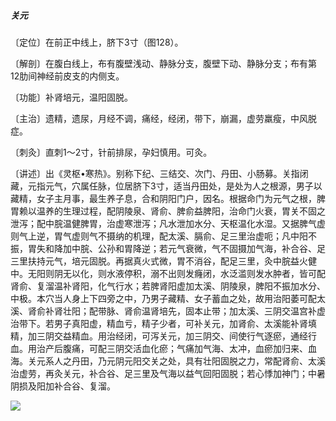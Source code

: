 ##### 关元

〔定位〕在前正中线上，脐下3寸（图128）。

〔解剖〕在腹白线上，布有腹壁浅动、静脉分支，腹壁下动、静脉分支；布有第12肋间神经前皮支的内侧支。

〔功能〕补肾培元，温阳固脱。

〔主治〕遗精，遗尿，月经不调，痛经，经闭，带下，崩漏，虚劳羸瘦，中风脱症。

〔刺灸〕直刺1〜2寸，针前排尿，孕妇慎用。可灸。

〔讲述〕出《灵枢•寒热》。别称下纪、三结交、次门、丹田、小肠募。关指闭藏，元指元气，穴属任脉，位居脐下3寸，适当丹田处，是处为人之根源，男子以藏精，女子主月事，最生养子息，合和阴阳门户，因名。根据命门为元气之根，脾胃赖以温养的生理过程，配阴陵泉、肾俞、脾俞益脾阳，治命门火衰，胃关不固之泄泻；配中脘温健脾胃，治虚寒泄泻；凡水泄加水分、天枢温化水湿。又据脾气虚则气上逆，胃气虚则气不摄纳的机理，配太溪、膈俞、足三里治虚呃；凡中阳不振，胃失和降加中脘、公孙和胃降逆；若元气衰微，气不固摄加气海，补合谷、足三里扶持元气，培元固脱。再据真火式微，胃不消谷，配足三里，灸中脘益火健中。无阳则阴无以化，则水液停积，溺不出则发癃闭，水泛滥则发水肿者，皆可配肾俞、复溜温补肾阳，化气行水；若脾肾阳虚加太溪、阴陵泉，脾阳不振加水分、中极。本穴当人身上下四旁之中，乃男子藏精、女子蓄血之处，故用治阳萎可配太溪、肾俞补肾壮阳；配带脉、肾俞温肾培先，固本止带；加太溪、三阴交温宫补虚治带下。若男子真阳虚，精血亏，精子少者，可补关元，加肾俞、太溪能补肾填精，加三阴交益精血。用治经闭，可泻关元，加三阴交、间使行气逐瘀，通经行血。用治产后腹痛，可配三阴交活血化瘀；气痛加气海、太冲，血瘀加归来、血海。关元系人之丹田，乃元阴元阳交关之处，具有壮阳固脱之力，常配肾俞、太溪治虚劳，再灸关元，补合谷、足三里及气海以益气回阳固脱；若心悸加神门；中暑阴损及阳加补合谷、复溜。

![](./img/图128.jpg)
